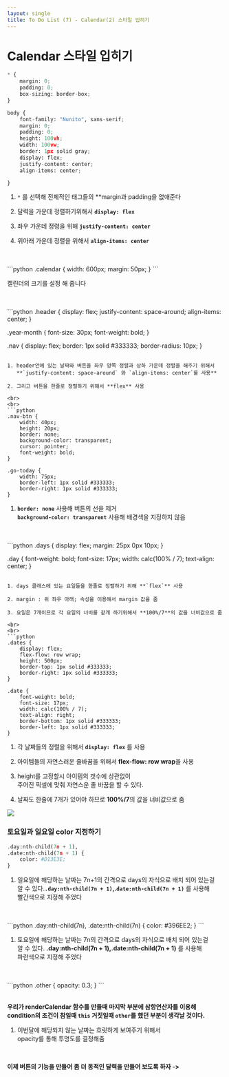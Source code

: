 ```yaml
---
layout: single
title: To Do List (7) - Calendar(2) 스타일 입히기 
---
```

# Calendar 스타일 입히기 


```python
* {
    margin: 0;
    padding: 0;
    box-sizing: border-box;
}

body {
    font-family: "Nunito", sans-serif;
    margin: 0;
    padding: 0;
    height: 100vh;
    width: 100vw;
    border: 1px solid gray;
    display: flex;
    justify-content: center;
    align-items: center;

}


```

1.  `*` 를 선택해 전체적인 태그들의 **margin과 padding을 없애준다    

2. 달력을 가운데 정렬하기위해서 **`display: flex`**    

3. 좌우 가운데 정령을 위해 **`justify-content: center`**

4. 위아래 가운데 정렬을 위해서 **`align-items: center`** 

<br>
<br>
```python
.calendar {
  width: 600px;
  margin: 50px;
}
```

캘린더의 크기를 설정 해 줍니다 

<br>
<br>
```python
.header {
    display: flex;
    justify-content: space-around;
    align-items: center;
}

.year-month {
    font-size: 30px;
    font-weight: bold;
}

.nav {
    display: flex;
    border: 1px solid #333333;
    border-radius: 10px;
}
```

1. header안에 있는 날짜와 버튼을 좌우 양쪽 정렬과 상하 가운데 정렬을 해주기 위해서   
   **`justify-content: space-around` 와 `align-items: center`를 사용** 
   
2. 그리고 버튼을 한줄로 정렬하기 위해서 **flex** 사용 

<br>
<br>
```python
.nav-btn {
    width: 40px;
    height: 20px;
    border: none;
    background-color: transparent;
    cursor: pointer;
    font-weight: bold;
}

.go-today {
    width: 75px;
    border-left: 1px solid #333333;
    border-right: 1px solid #333333;
} 
```

1. **`border: none`** 사용해 버튼의 선을 제거   
   **`background-color: transparent`** 사용해 배경색을 지정하지 않음 

<br>
<br>
```python
.days {
    display: flex;
    margin: 25px 0px 10px;
}

.day {
    font-weight: bold;
    font-size: 17px;
    width: calc(100% / 7);
    text-align: center;
}
```

1. days 클래스에 있는 요일들을 한줄로 정렬하기 위해 **`flex`** 사용 

2. margin : 위 좌우 아래; 속성을 이용해서 margin 값을 줌 

3. 요일은 7개이므로 각 요일의 너비를 같게 하기위해서 **100%/7**의 값을 너비값으로 줌 

<br>
<br> 
```python
.dates {
    display: flex;
    flex-flow: row wrap;
    height: 500px;
    border-top: 1px solid #333333;
    border-right: 1px solid #333333;
}

.date {
    font-weight: bold;
    font-size: 17px;
    width: calc(100% / 7);
    text-align: right;
    border-bottom: 1px solid #333333;
    border-left: 1px solid #333333;
} 

```

1. 각 날짜들의 정렬을 위해서 **`display: flex`** 를 사용 

2. 아이템들의 자연스러운 줄바꿈을 위해서 **flex-flow: row wrap**을 사용 

3. height를 고정할시 아이템의 갯수에 상관없이    
   주어진 픽셀에 맞춰 자연스운 줄 바꿈을 할 수 있다. 

4. 날짜도 한줄에 7개가 있어야 하므로 **100%/7**의 값을 너비값으로 줌 

![](https://github.com/dony0720/dony0720.github.io/blob/master/image/%EC%BA%98%EB%A6%B0%EB%8D%94%20%EC%8A%A4%ED%83%80%EC%9D%BC%203.png)

### 토요일과 일요일 color 지정하기 


```python
.day:nth-child(7n + 1),
.date:nth-child(7n + 1) {
    color: #D13E3E;
}
```

1. 일요일에 해당하는 날짜는 7n+1의 간격으로 days의 자식으로 배치 되어 있는걸    
   알 수 있다.**`.day:nth-child(7n + 1)`,.`date:nth-child(7n + 1)`** 를 사용해   
   빨간색으로 지정해 주었다

<br>
<br> 
```python
.day:nth-child(7n),
.date:nth-child(7n) {
    color: #396EE2;
}
```

1. 토요일에 해당하는 날짜는 7n의 간격으로 days의 자식으로 배치 되어 있는걸    
   알 수 있다. **.day:nth-child(7n + 1),.date:nth-child(7n + 1)** 를 사용해    
   파란색으로 지정해 주었다

<br>
<br>
```python
.other {
    opacity: 0.3;
} 
```

<br>
<br>

**우리가 renderCalendar 함수를 만들때 마지막 부분에 삼항연산자를 이용해    
  condition의 조건이 참일때 `this` 거짓일때 `other`를 했던 부분이 생각날 것이다.**

1. 이번달에 해당되지 않는 날짜는 흐릿하게 보여주기 위해서    
   opacity를 통해 투명도를 결정해줌 
<br>

**이제 버튼의 기능을 만들어 좀 더 동적인 달력을 만들어 보도록 하자 ->**
